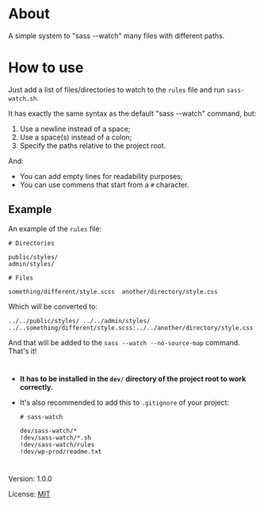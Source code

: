 # About

A simple system to "sass --watch" many files with different paths. 

# How to use

Just add a list of files/directories to watch to the `rules` file and run `sass-watch.sh`. 

It has exactly the same syntax as the default "sass --watch" command, but:
 
1. Use a newline instead of a space;
2. Use a space(s) instead of a colon;
2. Specify the paths relative to the project root.

And:

- You can add empty lines for readability purposes;
- You can use commens that start from a `#` character.

## Example

An example of the `rules` file:

```
# Directories

public/styles/
admin/styles/

# Files

something/different/style.scss  another/directory/style.css
```

Which will be converted to:

```
../../public/styles/ ../../admin/styles/ ../..something/different/style.scss:../../another/directory/style.css
```

And that will be added to the `sass --watch --no-source-map` command. That's it!

#
    
* **It has to be installed in the `dev/` directory of the project root to work correctly.**


* It's also recommended to add this to `.gitignore` of your project:

    ```
    # sass-watch
        
    dev/sass-watch/*
    !dev/sass-watch/*.sh
    !dev/sass-watch/rules
    !dev/wp-prod/readme.txt
    ```

#

Version: 1.0.0

License: [MIT](https://github.com/vladlu/sass-watch/blob/master/LICENSE)
